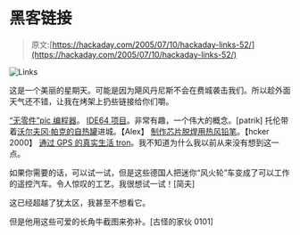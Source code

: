 # 黑客链接

> 原文:[https://hackaday.com/2005/07/10/hackaday-links-52/](https://hackaday.com/2005/07/10/hackaday-links-52/)

![Links](../Images/bea9050ff1307a7fe9c6a3806eaff193.png)

这是一个美丽的星期天。可能是因为飓风丹尼斯不会在费城袭击我们。所以趁外面天气还不错，让我在烤架上扔些链接给你们嚼。

[“无零件”pic 编程器](http://www.covingtoninnovations.com/noppp/)。
[IDE64 项目](http://www.ide64.org/)。非常有趣，一个伟大的概念。[patrik]
托伦带着[沃尔夫冈·帕克的自热罐](http://www.makezine.com/blog/archive/2005/07/wolfgang_puck_s_1.html)进城。【Alex】
[制作芯片脱焊用热风铅笔](http://www.dansworkshop.com/SMT%20Hot%20Air%20Pencil.shtml)。【hcker 2000】
[通过 GPS 的真实生活 tron](http://mnt.is-a-geek.org/tron/)。我不知道为什么我以前从来没有想到这一点。

如果你需要的话，可以试一试，但是这些德国人把迷你“风火轮”车变成了可以工作的遥控汽车。令人惊叹的工艺。我很想试一试！[简夫]

这已经超越了犹太区，我甚至不想看它。

但是他用这些可爱的长角牛截图来弥补。[古怪的家伙 0101]